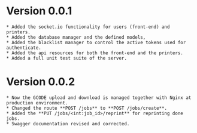 Version 0.0.1
=============
    * Added the socket.io functionality for users (front-end) and printers.
    * Added the database manager and the defined models,
    * Added the blacklist manager to control the active tokens used for authenticate.
    * Added the api resources for both the front-end and the printers.
    * Added a full unit test suite of the server.

Version 0.0.2
=============
    * Now the GCODE upload and download is managed together with Nginx at production environment.
    * Changed the route **POST /jobs** to **POST /jobs/create**.
    * Added the **PUT /jobs/<int:job_id>/reprint** for reprinting done jobs.
    * Swagger documentation revised and corrected.